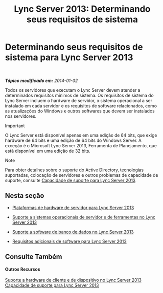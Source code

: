 ﻿---
title: 'Lync Server 2013: Determinando seus requisitos de sistema'
TOCTitle: Determinando seus requisitos de sistema
ms:assetid: 620e81e2-42df-4eda-8498-bd56a14aa0e1
ms:mtpsurl: https://technet.microsoft.com/pt-br/library/Gg398438(v=OCS.15)
ms:contentKeyID: 49306894
ms.date: 05/19/2016
mtps_version: v=OCS.15
ms.translationtype: HT
---

# Determinando seus requisitos de sistema para Lync Server 2013

 

_**Tópico modificado em:** 2014-01-02_

Todos os servidores que executam o Lync Server devem atender a determinados requisitos mínimos de sistema. Os requisitos de sistema do Lync Server incluem o hardware de servidor, o sistema operacional a ser instalado em cada servidor e os requisitos de software relacionados, como as atualizações do Windows e outros softwares que devem ser instalados nos servidores.

> [!important]  
> O Lync Server está disponível apenas em uma edição de 64 bits, que exige hardware de 64 bits e uma edição de 64 bits do Windows Server. A exceção é o Microsoft Lync Server 2013, Ferramenta de Planejamento, que está disponível em uma edição de 32 bits.

> [!note]  
> Para obter detalhes sobre o suporte do Active Directory, tecnologias suportadas, colocação de servidores e outros problemas de capacidade de suporte, consulte <a href="lync-server-2013-supportability.md">Capacidade de suporte para Lync Server 2013</a>.

## Nesta seção

  - [Plataformas de hardware de servidor para Lync Server 2013](lync-server-2013-server-hardware-platforms.md)

  - [Suporte a sistemas operacionais de servidor e de ferramentas no Lync Server 2013](lync-server-2013-server-and-tools-operating-system-support.md)

  - [Suporte a software de banco de dados no Lync Server 2013](lync-server-2013-database-software-support.md)

  - [Requisitos adicionais de software para Lync Server 2013](lync-server-2013-additional-software-requirements.md)

## Consulte Também

#### Outros Recursos

[Suporte a hardware de cliente e de dispositivo no Lync Server 2013](lync-server-2013-client-and-device-hardware-support.md)  
[Capacidade de suporte para Lync Server 2013](lync-server-2013-supportability.md)

